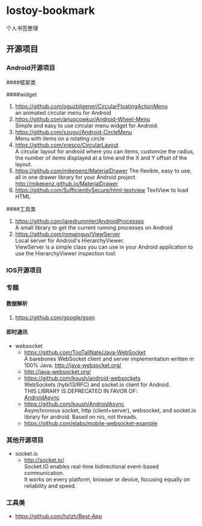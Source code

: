 # lostoy-bookmark
个人书签整理

## 开源项目

### Android开源项目

####框架类

####widget
1. https://github.com/oguzbilgener/CircularFloatingActionMenu  
		an animated circular menu for Android
2. https://github.com/anupcowkur/Android-Wheel-Menu  
		Simple and easy to use circular menu widget for Android.
3. https://github.com/szugyi/Android-CircleMenu  
		Menu with items on a rotating circle
4. https://github.com/xresco/CircularLayout  
		A circular layout for android where you can items, customize the radius, the number of items displayed at a time and the X and Y offset of the layout.
5. https://github.com/mikepenz/MaterialDrawer
		The flexible, easy to use, all in one drawer library for your Android project. http://mikepenz.github.io/MaterialDrawer
6. https://github.com/SufficientlySecure/html-textview
		TextView to load HTML  

####工具类  
1. https://github.com/jaredrummler/AndroidProcesses  
		A small library to get the current running processes on Android
1. https://github.com/romainguy/ViewServer  
		Local server for Android's HierarchyViewer.  
		ViewServer is a simple class you can use in your Android application
		to use the HierarchyViewer inspection tool.  

### IOS开源项目

### 专题
#### 数据解析
1. https://github.com/google/gson
  
#### 即时通讯
* websocket
	- https://github.com/TooTallNate/Java-WebSocket  
			A barebones WebSocket client and server implementation written in 100% Java. http://java-websocket.org/
	- http://java-websocket.org/  
	- https://github.com/koush/android-websockets  
			WebSockets (hybi13/RFC) and socket.io client for Android.  
			THIS LIBRARY IS DEPRECATED IN FAVOR OF:  
[AndroidAsync](https://github.com/koush/AndroidAsync)  
	- https://github.com/koush/AndroidAsync  
			Asynchronous socket, http (client+server), websocket, and socket.io library for android. Based on nio, not threads.  
	- https://github.com/elabs/mobile-websocket-example  

### 其他开源项目  
* socket.io  
	- http://socket.io/  
			Socket.IO enables real-time bidirectional event-based communication.  
			It works on every platform, browser or device, focusing equally on reliability and speed.

### 工具类
* https://github.com/hzlzh/Best-App  


